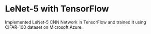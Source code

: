 # LeNet-5 with TensorFlow
Implemented LeNet-5 CNN Network in TensorFlow and trained it using CIFAR-100 dataset on Microsoft Azure.
